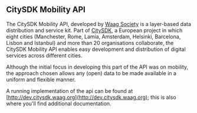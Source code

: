 ## CitySDK Mobility API

The CitySDK Mobility API, developed by [Waag Society](http://waag.org/) is a layer-based data distribution and service kit. Part of [CitySDK](http://citysdk.eu), a European project in which eight cities (Manchester, Rome, Lamia, Amsterdam, Helsinki, Barcelona, Lisbon and Istanbul) and more than 20 organisations collaborate, the CitySDK Mobility API enables easy development and distribution of digital services across different cities. 

Although the initial focus in developing this part of the API was on mobility, the approach chosen allows any (open) data to be made available in a uniform and flexible manner.

A running implementation of the api can be found at [http://dev.citysdk.waag.org](http://dev.citysdk.waag.org); this is also where you'll find additional documentation.


